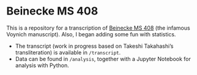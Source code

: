 # Beinecke MS 408

This is a repository for a transcription of [Beinecke MS 408](https://collections.library.yale.edu/catalog/2002046) (the infamous Voynich manuscript). Also, I began adding some fun with statistics.

- The transcript (work in progress based on Takeshi Takahashi’s transliteration) is available in `/transcript`.
- Data can be found in `/analysis`, together with a Jupyter Notebook for analysis with Python.
